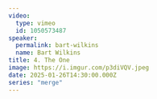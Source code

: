 ```yaml
---
video:
  type: vimeo
  id: 1050573487
speaker:
  permalink: bart-wilkins
  name: Bart Wilkins
title: 4. The One
image: https://i.imgur.com/p3diVQV.jpeg
date: 2025-01-26T14:30:00.000Z
series: "merge"
---
```

